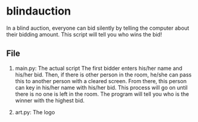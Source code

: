 # blindauction
In a blind auction, everyone can bid silently by telling the computer about their bidding amount. This script will tell you who wins the bid!

## File
1. main.py: The actual script
The first bidder enters his/her name and his/her bid. Then, if there is other person in the room, he/she can pass this to another person with a cleared screen. From there, this person can key in his/her name with his/her bid. This process will go on until there is no one is left in the room. The program will tell you who is the winner with the highest bid.

2. art.py: The logo
